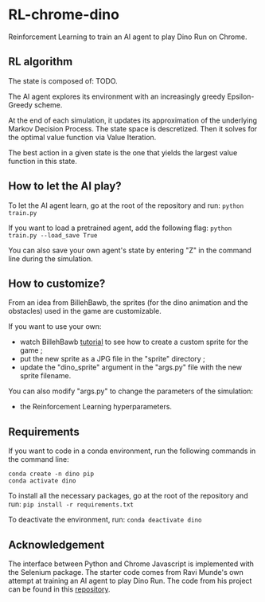 # RL-chrome-dino
Reinforcement Learning to train an AI agent to play Dino Run on Chrome.

## RL algorithm

The state is composed of: TODO.

The AI agent explores its environment with an increasingly greedy Epsilon-Greedy scheme.

At the end of each simulation, it updates its approximation of the underlying Markov Decision Process. The state space is descretized.
Then it solves for the optimal value function via Value Iteration.

The best action in a given state is the one that yields the largest value function in this state.

## How to let the AI play?

To let the AI agent learn, go at the root of the repository and run: `python train.py`

If you want to load a pretrained agent, add the following flag: `python train.py --load_save True`

You can also save your own agent's state by entering "Z" in the command line during the simulation.

## How to customize?

From an idea from BillehBawb, the sprites (for the dino animation and the obstacles) used in the game are customizable. 

If you want to use your own:
- watch BillehBawb [tutorial](https://www.youtube.com/watch?v=jwCXchvJ83w) to see how to create a custom sprite for the game ;
- put the new sprite as a JPG file in the "sprite" directory ;
- update the "dino_sprite" argument in the "args.py" file with the new sprite filename.

You can also modify "args.py" to change the parameters of the simulation:
- the Reinforcement Learning hyperparameters.

## Requirements

If you want to code in a conda environment, run the following commands in the command line:
```
conda create -n dino pip
conda activate dino
```

To install all the necessary packages, go at the root of the repository and run: `pip install -r requirements.txt`

To deactivate the environment, run: `conda deactivate dino`

## Acknowledgement

The interface between Python and Chrome Javascript is implemented with the Selenium package. 
The starter code comes from Ravi Munde's own attempt at training an AI agent to play Dino Run. 
The code from his project can be found in this [repository](https://github.com/ravi72munde/Chrome-Dino-Reinforcement-Learning).
